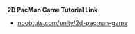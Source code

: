 <strong>2D PacMan Game Tutorial Link</strong>

- [noobtuts.com/unity/2d-pacman-game](https://noobtuts.com/unity/2d-pacman-game)